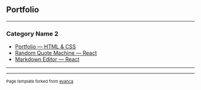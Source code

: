 ## Portfolio

---

### Category Name 2

- [Portfolio — HTML & CSS](https://codepen.io/seventan1234/full/abWQyZP)
- [Random Quote Machine — React](https://codepen.io/seventan1234/full/dyVdmBQ)
- [Markdown Editor — React](https://codepen.io/seventan1234/full/MWEVXyB)

---




---
<p style="font-size:11px">Page template forked from <a href="https://github.com/evanca/quick-portfolio">evanca</a></p>
<!-- Remove above link if you don't want to attibute -->
